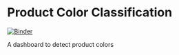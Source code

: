 # Product Color Classification

[![Binder](https://mybinder.org/badge_logo.svg)](https://mybinder.org/v2/gh/hadisotudeh/product-color-classification/HEAD?urlpath=%2Fvoila%2Frender%2Fapp.ipynb)

A dashboard to detect product colors
